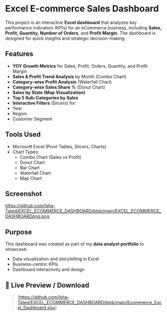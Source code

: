 # Excel E-commerce Sales Dashboard

This project is an interactive **Excel dashboard** that analyzes key performance indicators (KPIs) for an eCommerce business, including **Sales, Profit, Quantity, Number of Orders**, and **Profit Margin**. The dashboard is designed for quick insights and strategic decision-making.

##  Features

-  **YOY Growth Metrics** for Sales, Profit, Orders, Quantity, and Profit Margin
-  **Sales & Profit Trend Analysis** by Month (Combo Chart)
-  **Category-wise Profit Analysis** (Waterfall Chart)
-  **Category-wise Sales Share %** (Donut Chart)
-  **Sales by State (Map Visualization)**
-  **Top 5 Sub-Categories by Sales**
-  **Interactive Filters** (Slicers) for:
  - Year
  - Region
  - Customer Segment

## Tools Used

- Microsoft Excel (Pivot Tables, Slicers, Charts)
- Chart Types:
  - Combo Chart (Sales vs Profit)
  - Donut Chart
  - Bar Chart
  - Waterfall Chart
  - Map Chart

## Screenshot

https://github.com/Isha-Tated/EXCEL_ECOMMERCE_DASHBOARD/blob/main/EXCEL_ECOMMERCE_DASHBOARDpng.png

## Purpose

This dashboard was created as part of my **data analyst portfolio** to showcase:
- Data visualization and storytelling in Excel
- Business-centric KPIs
- Dashboard interactivity and design


## 🔗 Live Preview / Download

> (https://github.com/Isha-Tated/EXCEL_ECOMMERCE_DASHBOARD/blob/main/Ecommerce_Excel_Dashboard.xlsx)

